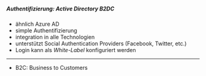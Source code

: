 ##### Authentifizierung: Active Directory B2DC

>

- ähnlich Azure AD
- simple Authentifizierung
- integration in alle Technologien
- unterstützt Social Authentication Providers (Facebook, Twitter, etc.)
- Login kann als _White-Label_ konfiguriert werden

---
- B2C: Business to Customers